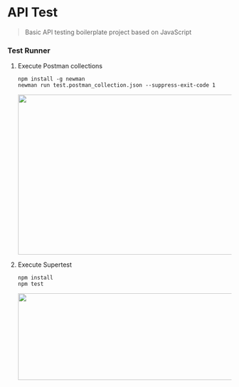 # API Test
> Basic API testing boilerplate project based on JavaScript

### Test Runner

1. Execute Postman collections
      ```
      npm install -g newman
      newman run test.postman_collection.json --suppress-exit-code 1
      ```

     <img src="https://i.imgur.com/uAwye99.png" width="620" height="360" />



2. Execute Supertest

      ```
      npm install
      npm test
      ```

      <img src="https://i.imgur.com/22z5cOe.png" width="620" height="195" />
